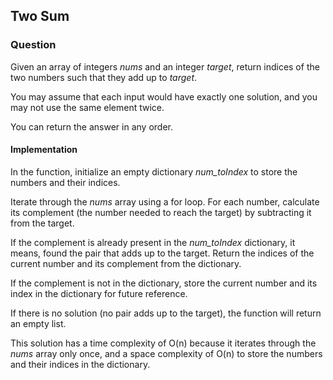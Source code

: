 ## Two Sum

### Question 

Given an array of integers *nums* and an integer *target*, return indices of the two numbers such that they add up to *target*.

You may assume that each input would have exactly one solution, and you may not use the same element twice.

You can return the answer in any order.

#### Implementation

In the function, initialize an empty dictionary *num_toIndex* to store the numbers and their indices.

Iterate through the *nums* array using a for loop. For each number, calculate its complement (the number needed to reach the target) by subtracting it from the target.

If the complement is already present in the *num_toIndex* dictionary, it means, found the pair that adds up to the target. Return the indices of the current number and its complement from the dictionary.

If the complement is not in the dictionary, store the current number and its index in the dictionary for future reference.
    
If there is no solution (no pair adds up to the target), the function will return an empty list.

This solution has a time complexity of O(n) because it iterates through the *nums* array only once, and a space complexity of O(n) to store the numbers and their indices in the dictionary.
